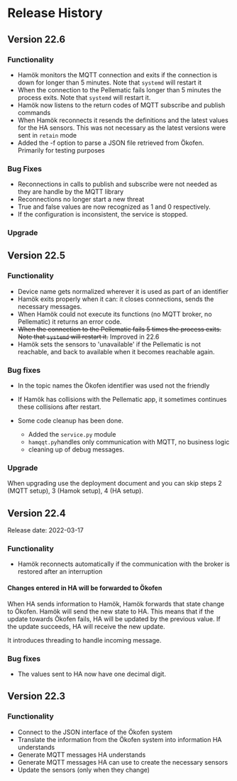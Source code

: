 # Release History

## Version 22.6

### Functionality

* Hamök monitors the MQTT connection and exits if the connection is down for longer than 5 minutes. Note that `systemd` will restart it
* When the connection to the Pellematic fails longer than 5 minutes the process exits. Note that `systemd` will restart it.
* Hamök now listens to the return codes of MQTT subscribe and publish commands
* When Hamök reconnects it resends the definitions and the latest values for the HA sensors. This was not necessary as the latest versions were sent in `retain` mode
* Added the -f option to parse a JSON file retrieved from Ökofen. Primarily for testing purposes

### Bug Fixes

* Reconnections in calls to publish and subscribe were not needed as they are handle by the MQTT library
* Reconnections no longer start a new threat
* True and false values are now recognized as 1 and 0 respectively.
* If the configuration is inconsistent, the service is stopped.

### Upgrade



## Version 22.5

### Functionality

* Device name gets normalized wherever it is used as part of an identifier
* Hamök exits properly when it can: it closes connections, sends the necessary messages.
* When Hamök could not execute its functions (no MQTT broker, no Pellematic) it returns an error code.
* ~~When the connection to the Pellematic fails 5 times the process exits. Note that `systemd` will restart it.~~ Improved  in 22.6
* Hamök sets the sensors to 'unavailable' if the Pellematic is not reachable, and back to available when it becomes reachable again.

### Bug fixes

* In the topic names the Ökofen identifier was used not the friendly

* If Hamök has collisions with the Pellematic app, it sometimes continues these collisions after restart.

* Some code cleanup has been done.
  * Added the `service.py` module
  * `hamqqt.py`handles only communication with MQTT, no business logic
  * cleaning up of debug messages.
  
### Upgrade

When upgrading use the deployment document and you can skip steps 2 (MQTT setup), 3 (Hamok setup), 4 (HA setup).  


## Version 22.4

Release date: 2022-03-17

### Functionality

- Hamök reconnects automatically if the communication with the broker is restored after an interruption

#### Changes entered in HA will be forwarded to Ökofen

When HA sends information to Hamök, Hamök forwards that state change to Ökofen. Hamök will send the new state to HA.
This means that if the update towards Ökofen fails, HA will be updated by the previous value. If the update succeeds, HA will receive the new update.

It introduces threading to handle incoming message.

### Bug fixes

- The values sent to HA now have one decimal digit.

## Version 22.3

### Functionality
- Connect to the JSON interface of the Ökofen system
- Translate the information from the Ökofen system into information HA understands
- Generate MQTT messages HA understands
- Generate MQTT messages HA can use to create the necessary sensors
- Update the sensors (only when they change)